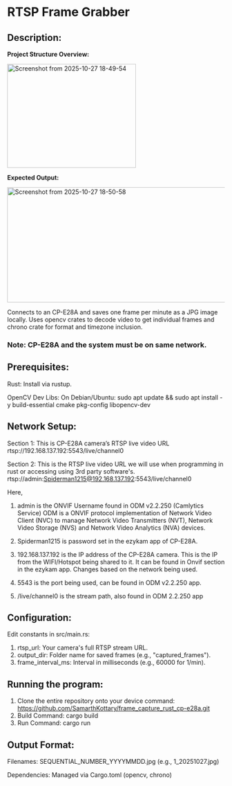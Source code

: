 # RTSP Frame Grabber

## **Description:**
**Project Structure Overview:**

<img width="298" height="240" alt="Screenshot from 2025-10-27 18-49-54" src="https://github.com/user-attachments/assets/1baa7ccf-11f6-4caa-849f-bcadb8884980" />

**Expected Output:**

<img width="726" height="266" alt="Screenshot from 2025-10-27 18-50-58" src="https://github.com/user-attachments/assets/2c85272c-6d41-47ba-af72-3d201223e1df" />

Connects to an CP-E28A and saves one frame per minute as a JPG image locally. Uses opencv crates to decode video to get individual frames and chrono crate for format and timezone inclusion.

### Note: CP-E28A and the system must be on same network.

## **Prerequisites:**

Rust: Install via rustup.

OpenCV Dev Libs: On Debian/Ubuntu: sudo apt update && sudo apt install -y build-essential cmake pkg-config libopencv-dev

## **Network Setup:**
Section 1:
This is CP-E28A camera’s RTSP live video URL
rtsp://192.168.137.192:5543/live/channel0

Section 2:
This is the RTSP live video URL we will use when programming in rust or accessing using 3rd party software's.
rtsp://admin:Spiderman1215@192.168.137.192:5543/live/channel0

Here,
1. admin is the ONVIF Username found in ODM v2.2.250 (Camlytics Service)
   ODM is a ONVIF protocol implementation of Network Video Client (NVC) to manage Network Video Transmitters (NVT), Network Video Storage (NVS) and Network Video Analytics (NVA) devices.

2. Spiderman1215 is password set in the ezykam app of CP-E28A.

3. 192.168.137.192 is the IP address of the CP-E28A camera.
   This is the IP from the WIFI/Hotspot being shared to it.
   It can be found in Onvif section in the ezykam app.
   Changes based on the network being used.

4. 5543 is the port being used, can be found in ODM v2.2.250 app.

5. /live/channel0 is the stream path, also found in ODM 2.2.250 app

## **Configuration:**

Edit constants in src/main.rs:
1. rtsp_url: Your camera's full RTSP stream URL.
2. output_dir: Folder name for saved frames (e.g., "captured_frames").
3. frame_interval_ms: Interval in milliseconds (e.g., 60000 for 1/min).

## **Running the program:**

1. Clone the entire repository onto your device command: https://github.com/SamarthKottary/frame_capture_rust_cp-e28a.git
2. Build Command: cargo build
3. Run Command: cargo run

## **Output Format:**

Filenames: SEQUENTIAL_NUMBER_YYYYMMDD.jpg (e.g., 1_20251027.jpg)

Dependencies:
Managed via Cargo.toml (opencv, chrono)
